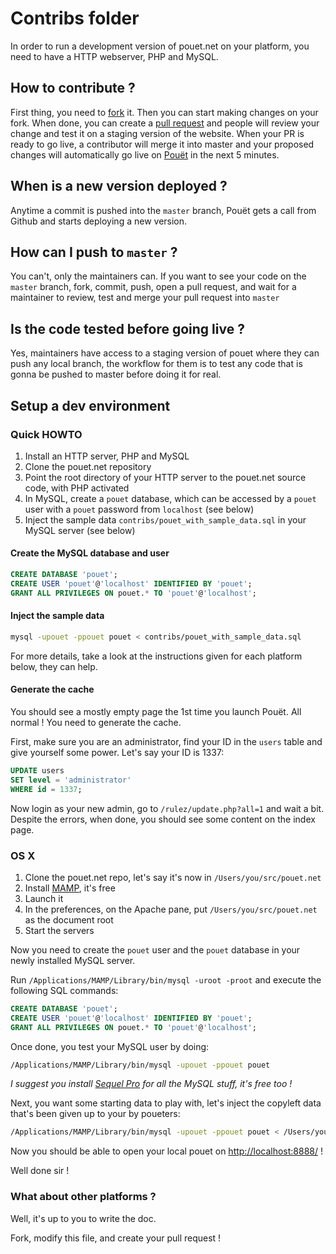 # Contribs folder

In order to run a development version of pouet.net on your platform, you need
to have a HTTP webserver, PHP and MySQL.

## How to contribute ?

First thing, you need to [fork](https://github.com/lra/pouet.net/fork) it. Then
you can start making changes on your fork.
When done, you can create a
[pull request](https://help.github.com/articles/using-pull-requests) and
people will review your change and test it on a staging version of the
website.
When your PR is ready to go live, a contributor will merge it into master and
your proposed changes will automatically go live on [Pouët](http://pouet.net)
in the next 5 minutes.

## When is a new version deployed ?

Anytime a commit is pushed into the `master` branch, Pouët gets a call from
Github and starts deploying a new version.

## How can I push to `master` ?

You can't, only the maintainers can. If you want to see your code on the
`master` branch, fork, commit, push, open a pull request, and wait for a
maintainer to review, test and merge your pull request into `master`

## Is the code tested before going live ?

Yes, maintainers have access to a staging version of pouet where they can push
any local branch, the workflow for them is to test any code that is gonna be
pushed to master before doing it for real.

## Setup a dev environment

### Quick HOWTO

1. Install an HTTP server, PHP and MySQL
1. Clone the pouet.net repository
1. Point the root directory of your HTTP server to the pouet.net source code,
   with PHP activated
1. In MySQL, create a `pouet` database, which can be accessed by a `pouet` user
   with a `pouet` password from `localhost` (see below)
1. Inject the sample data `contribs/pouet_with_sample_data.sql` in your MySQL
   server (see below)

#### Create the MySQL database and user

```sql
CREATE DATABASE 'pouet';
CREATE USER 'pouet'@'localhost' IDENTIFIED BY 'pouet';
GRANT ALL PRIVILEGES ON pouet.* TO 'pouet'@'localhost';
```

#### Inject the sample data

```bash
mysql -upouet -ppouet pouet < contribs/pouet_with_sample_data.sql
```

For more details, take a look at the instructions given for each platform below,
they can help.

#### Generate the cache

You should see a mostly empty page the 1st time you launch Pouët. All normal !
You need to generate the cache.

First, make sure you are an administrator, find your ID in the `users` table and
give yourself some power. Let's say your ID is 1337:
```sql
UPDATE users
SET level = 'administrator'
WHERE id = 1337;
```

Now login as your new admin, go to `/rulez/update.php?all=1` and wait a bit.
Despite the errors, when done, you should see some content on the index page.

### OS X

1. Clone the pouet.net repo, let's say it's now in `/Users/you/src/pouet.net`
1. Install [MAMP](http://www.mamp.info/), it's free
1. Launch it
1. In the preferences, on the Apache pane, put `/Users/you/src/pouet.net` as the
document root
1. Start the servers

Now you need to create the `pouet` user and the `pouet` database in your newly
installed MySQL server.

Run `/Applications/MAMP/Library/bin/mysql -uroot -proot` and execute the
following SQL commands:

```sql
CREATE DATABASE 'pouet';
CREATE USER 'pouet'@'localhost' IDENTIFIED BY 'pouet';
GRANT ALL PRIVILEGES ON pouet.* TO 'pouet'@'localhost';
```

Once done, you test your MySQL user by doing:
```bash
/Applications/MAMP/Library/bin/mysql -upouet -ppouet pouet
```

*I suggest you install [Sequel Pro](http://www.sequelpro.com/) for all the MySQL
stuff, it's free too !*

Next, you want some starting data to play with, let's inject the copyleft data
that's been given up to your by poueters:
```bash
/Applications/MAMP/Library/bin/mysql -upouet -ppouet pouet < /Users/you/src/pouet.net/contribs/pouet_with_sample_data.sql
```

Now you should be able to open your local pouet on
[http://localhost:8888/](http://localhost:8888/) !

Well done sir !

### What about other platforms ?

Well, it's up to you to write the doc.

Fork, modify this file, and create your pull request !
